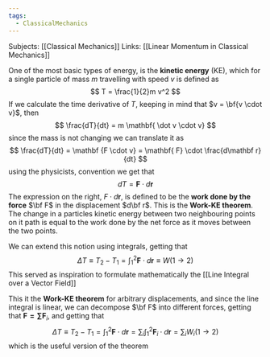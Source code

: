 ```yaml
---
tags:
  - ClassicalMechanics
---
```

Subjects: [[Classical Mechanics]]
Links: [[Linear Momentum in Classical Mechanics]]

One of the most basic types of energy, is the **kinetic energy** ($\text{KE}$), which for a single particle of mass $m$ travelling with speed $v$ is defined as
$$
T = \frac{1}{2}m v^2
$$
If we calculate the time derivative of $T$, keeping in mind that $v = \bf{v \cdot v}$, then
$$
\frac{dT}{dt} = m \mathbf{ \dot v \cdot v}
$$
since the mass is not changing we can translate it as
$$
\frac{dT}{dt} = \mathbf {F \cdot v} = \mathbf{ F} \cdot \frac{d\mathbf r}{dt}
$$
using the physicists, convention we get that
$$
dT = \mathbf F \cdot d\mathbf r
$$
The expression on the right, $F \cdot d\mathbf r$, is defined to be the **work done by the force** $\bf F$ in the displacement $d\bf r$. This is the **Work-KE theorem**. The change in a particles kinetic energy between two neighbouring points on it path is equal to the work done by the net force as it moves between the two points. 

We can extend this notion using integrals, getting that
$$
\Delta T \equiv T_2 - T_1 = \int_1^2 \mathbf F \cdot d\mathbf r \equiv W(1\to 2)
$$
This served as inspiration to formulate mathematically the [[Line Integral over a Vector Field]]

This it the **Work-KE theorem** for arbitrary displacements, and since the line integral is linear, we can decompose $\bf F$ into different forces, getting that $\mathbf{ F = \sum F}_i$, and getting that
$$
\Delta T \equiv T_2-T_1 = \int_1^2 \mathbf F \cdot d\mathbf r = \sum_i \int_1^2 \mathbf F_i \cdot d\mathbf r = \sum_i W_i(1\to 2)
$$
which is the useful version of the theorem
